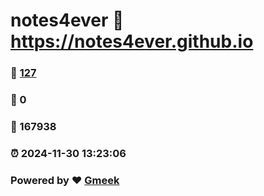 # notes4ever :link: https://notes4ever.github.io 
### :page_facing_up: [127](https://notes4ever.github.io/tag.html) 
### :speech_balloon: 0 
### :hibiscus: 167938 
### :alarm_clock: 2024-11-30 13:23:06 
### Powered by :heart: [Gmeek](https://github.com/Meekdai/Gmeek)
